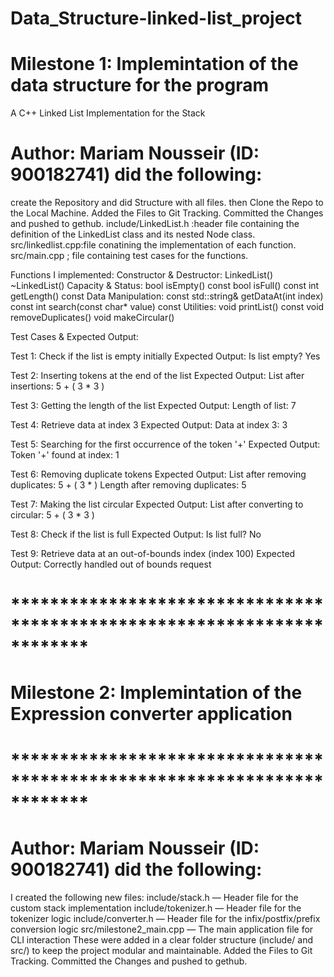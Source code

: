 # Data_Structure-linked-list_project
# Milestone 1: Implemintation of the data structure for the program 
A C++ Linked List Implementation for the Stack

# Author: Mariam Nousseir (ID: 900182741) did the following: 

create the Repository  and did Structure with all files.
then Clone the Repo to the Local Machine.
Added the Files to Git Tracking.
Committed the Changes and pushed to gethub.
include/LinkedList.h :header file containing the definition of the LinkedList class and its nested Node class.
src/linkedlist.cpp:file conatining the implementation of each function.
src/main.cpp ; file containing test cases for the functions. 

Functions I implemented:
Constructor & Destructor:
LinkedList()
~LinkedList()
Capacity & Status:
bool isEmpty() const
bool isFull() const
int getLength() const
Data Manipulation:
const std::string& getDataAt(int index) const
int search(const char* value) const
Utilities:
void printList() const
void removeDuplicates()
void makeCircular()

Test Cases & Expected Output:

Test 1: Check if the list is empty initially Expected Output:
Is list empty? Yes

Test 2: Inserting tokens at the end of the list Expected Output:
List after insertions: 5 + ( 3 * 3 )

Test 3: Getting the length of the list Expected Output:
Length of list: 7

Test 4: Retrieve data at index 3 Expected Output:
Data at index 3: 3

Test 5: Searching for the first occurrence of the token '+' Expected Output:
Token '+' found at index: 1

Test 6: Removing duplicate tokens Expected Output:
List after removing duplicates: 5 + ( 3 * )
Length after removing duplicates: 5

Test 7: Making the list circular Expected Output:
List after converting to circular: 5 + ( 3 * 3 )

Test 8: Check if the list is full Expected Output:
Is list full? No

Test 9: Retrieve data at an out-of-bounds index (index 100) Expected Output:
Correctly handled out of bounds request

# ************************************************************************
# Milestone 2: Implemintation of the Expression converter application
# ************************************************************************

# Author: Mariam Nousseir (ID: 900182741) did the following: 
I created the following new files:
include/stack.h — Header file for the custom stack implementation
include/tokenizer.h — Header file for the tokenizer logic
include/converter.h — Header file for the infix/postfix/prefix conversion logic
src/milestone2_main.cpp — The main application file for CLI interaction
These were added in a clear folder structure (include/ and src/) to keep the project modular and maintainable.
Added the Files to Git Tracking.
Committed the Changes and pushed to gethub.







